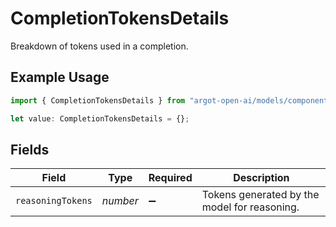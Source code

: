# CompletionTokensDetails

Breakdown of tokens used in a completion.

## Example Usage

```typescript
import { CompletionTokensDetails } from "argot-open-ai/models/components";

let value: CompletionTokensDetails = {};
```

## Fields

| Field                                        | Type                                         | Required                                     | Description                                  |
| -------------------------------------------- | -------------------------------------------- | -------------------------------------------- | -------------------------------------------- |
| `reasoningTokens`                            | *number*                                     | :heavy_minus_sign:                           | Tokens generated by the model for reasoning. |
